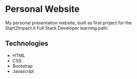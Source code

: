 # Personal Website

My personal presentation website, built as first project for the Start2Impact.it Full Stack Developer learning path.

## Technologies
- HTML
- CSS
- Bootstrap
- Javascript

